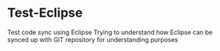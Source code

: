 # Test-Eclipse
Test code sync using Eclipse
Trying to understand how Eclipse can be synced up with GIT repository for understanding purposes
